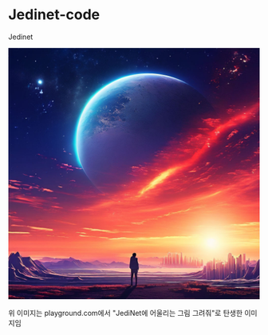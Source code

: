 # Jedinet-code
Jedinet


![jediNetLogo](./jediNet.jpeg)  


위 이미지는 playground.com에서 "JediNet에 어울리는 그림 그려줘"로 탄생한 이미지임